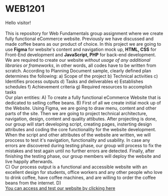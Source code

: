# WEB1201
Hello visitor!<br>
<br>
This is repository for Web Fundamentals group assignment where we create fully functional eCommerce website. Previously we have discussed and made coffee beans as our product of choice. In this project we are going to use <b>Figma</b> for website's content and navigation mock up, <b> HTML, CSS</b> for Front-End development and <b>JavaScript, PHP</b> for back-end development. We are required to create our website <i>without usage of any additional libraries or frameworks</i>, in other words, all codes have to be written from scratch.
According to Planning Document sample, clearly defined plan determines the following:
a) Scope of the project
b) Technical activities
c) Identifies process outputs
d) Tasks and deliverables
e) Establishes schedules
f) Achievement criteria
g) Required resources to accomplish tasks
<br>
Our plan entities:
A) To create a fully functional eCommerce Website that is dedicated to selling coffee beans.
B) First of all we create initial mock up of the Website. Using Figma, we are going to draw menu, content and other parts of the site. Then we are going to project technical architecture, navigation, design, content and quality attibutes. After projecting is done, our group will start developing script, creating pages, insterting design attributes and coding the core functionality for the website development. When the script and other attributes of the website are written, we will proccess to test it's navigation, functionality and usability. In case any errors are discovered during testing phase, our group will process to fix the mistakes and test again until no further errors are detected. Finally, after finishing the testing phase, our group members will deploy the website and live happily afterwards.  
C) Our process output is a functional and accessible website with an excellent design for students, office workers and any other people who love to drink coffee, have coffee machines, and are willing to order the coffee beans from the internet.
D)
 <br>
<a href="https://wonderful-sand-0a9f8e210.azurestaticapps.net/">You can access and test our website by clicking here</a>
